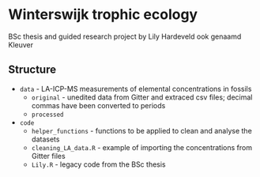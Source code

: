 # Winterswijk trophic ecology

BSc thesis and guided research project by Lily Hardeveld ook genaamd Kleuver

## Structure

- `data` - LA-ICP-MS measurements of elemental concentrations in fossils
  - `original` - unedited data from Gitter and extraced csv files; decimal commas have been converted to periods
  - `processed`
- `code`
  - `helper_functions` - functions to be applied to clean and analyse the datasets
  - `cleaning_LA_data.R` - example of importing the concentrations from Gitter files
  - `Lily.R` - legacy code from the BSc thesis